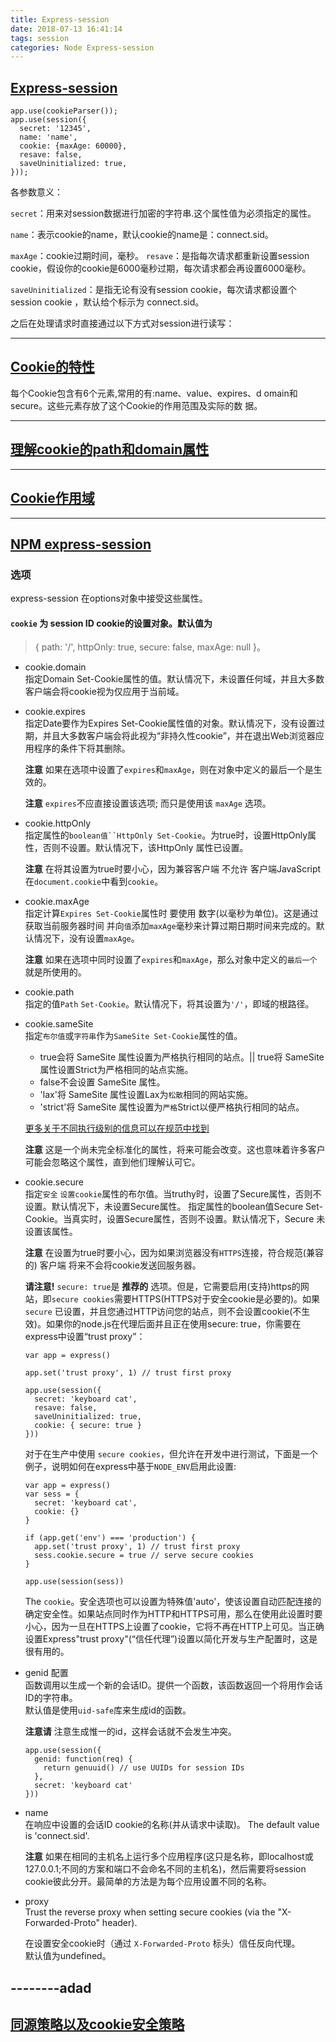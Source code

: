 ```yaml
---
title: Express-session
date: 2018-07-13 16:41:14
tags: session
categories: Node Express-session
---
```

## [Express-session](https://blog.csdn.net/hsany330/article/details/51968594)
````
app.use(cookieParser());
app.use(session({
  secret: '12345',
  name: 'name',
  cookie: {maxAge: 60000},
  resave: false,
  saveUninitialized: true,
}));
````

各参数意义：

`secret`：用来对session数据进行加密的字符串.这个属性值为必须指定的属性。

`name`：表示cookie的name，默认cookie的name是：connect.sid。

`maxAge`：cookie过期时间，毫秒。
`resave`：是指每次请求都重新设置session cookie，假设你的cookie是6000毫秒过期，每次请求都会再设置6000毫秒。

`saveUninitialized`：是指无论有没有session cookie，每次请求都设置个session cookie ，默认给个标示为 connect.sid。

之后在处理请求时直接通过以下方式对session进行读写：

---

## [Cookie的特性](http://zhou.jie.ge.blog.163.com/blog/static/118519146201043131050363/)
  每个Cookie包含有6个元素,常用的有:name、value、expires、d
omain和secure。这些元素存放了这个Cookie的作用范围及实际的数
据。

---

## [理解cookie的path和domain属性](http://www.cnblogs.com/fsjohnhuang/archive/2011/11/22/2258999.html)

---

## [Cookie作用域](https://blog.csdn.net/kky2010_110/article/details/4743796)

---

## [NPM express-session](https://www.npmjs.com/package/express-session)

### 选项
express-session 在options对象中接受这些属性。

#### `cookie` 为 session ID cookie的设置对象。默认值为 
  > { path: '/', httpOnly: true, secure: false, maxAge: null }。
  
  - cookie.domain  
    指定Domain Set-Cookie属性的值。默认情况下，未设置任何域，并且大多数客户端会将cookie视为仅应用于当前域。
  
  - cookie.expires  
    指定Date要作为Expires Set-Cookie属性值的对象。默认情况下，没有设置过期，并且大多数客户端会将此视为“非持久性cookie”，并在退出Web浏览器应用程序的条件下将其删除。

    **注意** 如果在选项中设置了`expires`和`maxAge`，则在对象中定义的最后一个是生效的。  

    **注意** `expires`不应直接设置该选项; 而只是使用该 `maxAge` 选项。
  
  - cookie.httpOnly  
    指定属性的`boolean值``HttpOnly Set-Cookie`。为true时，设置HttpOnly属性，否则不设置。默认情况下，该HttpOnly 属性已设置。  

    **注意** 在将其设置为true时要小心，因为兼容客户端 不允许 客户端JavaScript在`document.cookie`中看到`cookie`。
  
  - cookie.maxAge  
    指定计算`Expires Set-Cookie`属性时 要使用 数字(以毫秒为单位)。这是通过 获取当前服务器时间 并向`值`添加`maxAge`毫秒来计算过期日期时间来完成的。默认情况下，没有设置`maxAge`。

    **注意** 如果在选项中同时设置了`expires`和`maxAge`，那么对象中定义的`最后一个`就是所使用的。
  
  - cookie.path  
    指定的值`Path` `Set-Cookie`。默认情况下，将其设置为`'/'`，即域的根路径。
  
  - cookie.sameSite  
    指定`布尔值`或`字符串`作为`SameSite Set-Cookie`属性的值。  
    
    - true会将 SameSite 属性设置为严格执行相同的站点。|| 
        true将 SameSite 属性设置Strict为严格相同的站点实施。
    - false不会设置 SameSite 属性。
    - 'lax'将 SameSite 属性设置Lax为`松散`相同的网站实施。
    - 'strict'将 SameSite 属性设置为`严格`Strict以便严格执行相同的站点。

    [更多关于不同执行级别的信息可以在规范中找到](https://tools.ietf.org/html/draft-west-first-party-cookies-07#section-4.1.1)
    
    **注意** 这是一个尚未完全标准化的属性，将来可能会改变。这也意味着许多客户可能会忽略这个属性，直到他们理解认可它。

  - cookie.secure  
    指定`安全` `设置cookie`属性的布尔值。当truthy时，设置了Secure属性，否则不设置。默认情况下，未设置Secure属性。
    指定属性的boolean值Secure Set-Cookie。当真实时，设置Secure属性，否则不设置。默认情况下，Secure 未设置该属性。

    **注意** 在设置为true时要小心，因为如果浏览器没有`HTTPS`连接，符合规范(兼容的) 客户端 将来不会将cookie发送回服务器。  

    **请注意!** `secure: true`是 **推荐的** 选项。但是，它需要启用(支持)https的网站，即`secure cookies`需要HTTPS(HTTPS对于安全cookie是必要的)。如果`secure` 已设置，并且您通过HTTP访问您的站点，则不会设置cookie(不生效)。如果你的node.js在代理后面并且正在使用secure: true，你需要在express中设置“trust proxy”：
    ````
    var app = express()

    app.set('trust proxy', 1) // trust first proxy

    app.use(session({
      secret: 'keyboard cat',
      resave: false,
      saveUninitialized: true,
      cookie: { secure: true }
    }))
    ````
    对于在生产中使用 `secure cookies`，但允许在开发中进行测试，下面是一个例子，说明如何在express中基于`NODE_ENV`启用此设置:
    ````
    var app = express()
    var sess = {
      secret: 'keyboard cat',
      cookie: {}
    }
    
    if (app.get('env') === 'production') {
      app.set('trust proxy', 1) // trust first proxy
      sess.cookie.secure = true // serve secure cookies
    }
    
    app.use(session(sess))
    ````
    The `cookie`。安全选项也可以设置为特殊值'auto'，使该设置自动匹配连接的确定安全性。如果站点同时作为HTTP和HTTPS可用，那么在使用此设置时要小心，因为一旦在HTTPS上设置了cookie，它将不再在HTTP上可见。当正确设置Express"trust proxy"(“信任代理”)设置以简化开发与生产配置时，这是很有用的。
  
  - genid 配置  
    函数调用以生成一个新的会话ID。提供一个函数，该函数返回一个将用作会话ID的字符串。  
    默认值是使用`uid-safe`库来生成id的函数。

    **注意请** 注意生成惟一的id，这样会话就不会发生冲突。

    ````
    app.use(session({
      genid: function(req) {
        return genuuid() // use UUIDs for session IDs
      },
      secret: 'keyboard cat'
    }))
    ````
  
  - name  
    在响应中设置的会话ID cookie的名称(并从请求中读取)。
    The default value is 'connect.sid'.

    **注意** 如果在相同的主机名上运行多个应用程序(这只是名称，即localhost或127.0.0.1;不同的方案和端口不会命名不同的主机名)，然后需要将session cookie彼此分开。最简单的方法是为每个应用设置不同的名称。

  - proxy  
    Trust the reverse proxy when setting secure cookies (via the "X-Forwarded-Proto" header).  

    在设置安全cookie时（通过 `X-Forwarded-Proto` 标头）信任反向代理。  
    默认值为undefined。

## --------adad 

## [同源策略以及cookie安全策略](https://blog.csdn.net/turkeyzhou/article/details/8818173)

